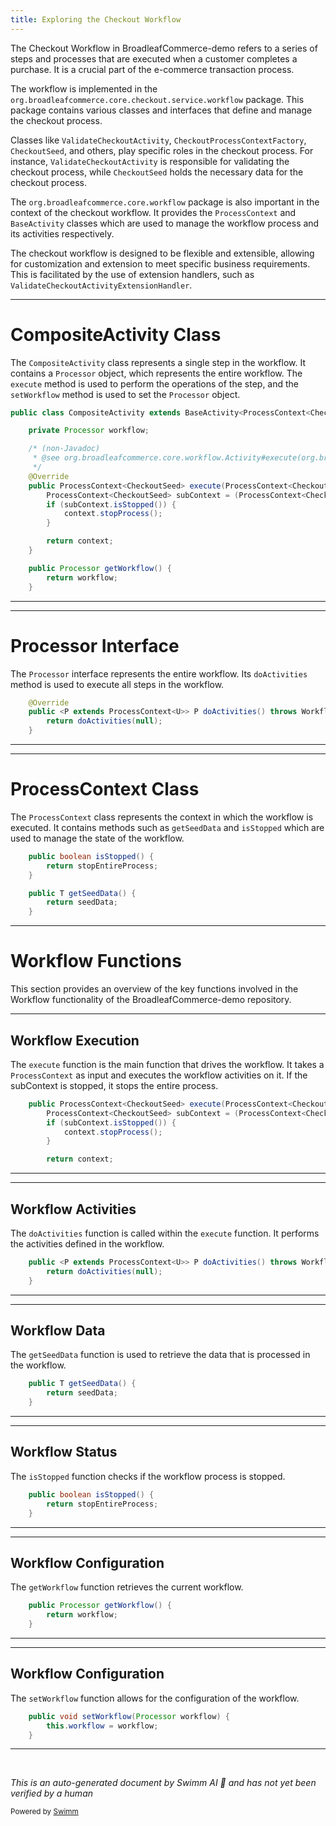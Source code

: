 ```yaml
---
title: Exploring the Checkout Workflow
---
```

The Checkout Workflow in BroadleafCommerce-demo refers to a series of steps and processes that are executed when a customer completes a purchase. It is a crucial part of the e-commerce transaction process.

The workflow is implemented in the `org.broadleafcommerce.core.checkout.service.workflow` package. This package contains various classes and interfaces that define and manage the checkout process.

Classes like `ValidateCheckoutActivity`, `CheckoutProcessContextFactory`, `CheckoutSeed`, and others, play specific roles in the checkout process. For instance, `ValidateCheckoutActivity` is responsible for validating the checkout process, while `CheckoutSeed` holds the necessary data for the checkout process.

The `org.broadleafcommerce.core.workflow` package is also important in the context of the checkout workflow. It provides the `ProcessContext` and `BaseActivity` classes which are used to manage the workflow process and its activities respectively.

The checkout workflow is designed to be flexible and extensible, allowing for customization and extension to meet specific business requirements. This is facilitated by the use of extension handlers, such as `ValidateCheckoutActivityExtensionHandler`.

<SwmSnippet path="/core/broadleaf-framework/src/main/java/org/broadleafcommerce/core/checkout/service/workflow/CompositeActivity.java" line="24">

---

# CompositeActivity Class

The `CompositeActivity` class represents a single step in the workflow. It contains a `Processor` object, which represents the entire workflow. The `execute` method is used to perform the operations of the step, and the `setWorkflow` method is used to set the `Processor` object.

```java
public class CompositeActivity extends BaseActivity<ProcessContext<CheckoutSeed>> {

    private Processor workflow;

    /* (non-Javadoc)
     * @see org.broadleafcommerce.core.workflow.Activity#execute(org.broadleafcommerce.core.workflow.ProcessContext)
     */
    @Override
    public ProcessContext<CheckoutSeed> execute(ProcessContext<CheckoutSeed> context) throws Exception {
        ProcessContext<CheckoutSeed> subContext = (ProcessContext<CheckoutSeed>) workflow.doActivities(context.getSeedData());
        if (subContext.isStopped()) {
            context.stopProcess();
        }

        return context;
    }

    public Processor getWorkflow() {
        return workflow;
    }

```

---

</SwmSnippet>

<SwmSnippet path="/core/broadleaf-framework/src/main/java/org/broadleafcommerce/core/workflow/SequenceProcessor.java" line="40">

---

# Processor Interface

The `Processor` interface represents the entire workflow. Its `doActivities` method is used to execute all steps in the workflow.

```java
    @Override
    public <P extends ProcessContext<U>> P doActivities() throws WorkflowException {
        return doActivities(null);
    }
```

---

</SwmSnippet>

<SwmSnippet path="/core/broadleaf-framework/src/main/java/org/broadleafcommerce/core/workflow/DefaultProcessContextImpl.java" line="45">

---

# ProcessContext Class

The `ProcessContext` class represents the context in which the workflow is executed. It contains methods such as `getSeedData` and `isStopped` which are used to manage the state of the workflow.

```java
    public boolean isStopped() {
        return stopEntireProcess;
    }

    public T getSeedData() {
        return seedData;
    }
```

---

</SwmSnippet>

# Workflow Functions

This section provides an overview of the key functions involved in the Workflow functionality of the BroadleafCommerce-demo repository.

<SwmSnippet path="/core/broadleaf-framework/src/main/java/org/broadleafcommerce/core/checkout/service/workflow/CompositeActivity.java" line="32">

---

## Workflow Execution

The `execute` function is the main function that drives the workflow. It takes a `ProcessContext` as input and executes the workflow activities on it. If the subContext is stopped, it stops the entire process.

```java
    public ProcessContext<CheckoutSeed> execute(ProcessContext<CheckoutSeed> context) throws Exception {
        ProcessContext<CheckoutSeed> subContext = (ProcessContext<CheckoutSeed>) workflow.doActivities(context.getSeedData());
        if (subContext.isStopped()) {
            context.stopProcess();
        }

        return context;
```

---

</SwmSnippet>

<SwmSnippet path="/core/broadleaf-framework/src/main/java/org/broadleafcommerce/core/workflow/SequenceProcessor.java" line="41">

---

## Workflow Activities

The `doActivities` function is called within the `execute` function. It performs the activities defined in the workflow.

```java
    public <P extends ProcessContext<U>> P doActivities() throws WorkflowException {
        return doActivities(null);
    }
```

---

</SwmSnippet>

<SwmSnippet path="/core/broadleaf-framework/src/main/java/org/broadleafcommerce/core/workflow/DefaultProcessContextImpl.java" line="49">

---

## Workflow Data

The `getSeedData` function is used to retrieve the data that is processed in the workflow.

```java
    public T getSeedData() {
        return seedData;
    }
```

---

</SwmSnippet>

<SwmSnippet path="/core/broadleaf-framework/src/main/java/org/broadleafcommerce/core/workflow/DefaultProcessContextImpl.java" line="45">

---

## Workflow Status

The `isStopped` function checks if the workflow process is stopped.

```java
    public boolean isStopped() {
        return stopEntireProcess;
    }
```

---

</SwmSnippet>

<SwmSnippet path="/core/broadleaf-framework/src/main/java/org/broadleafcommerce/core/checkout/service/workflow/CompositeActivity.java" line="41">

---

## Workflow Configuration

The `getWorkflow` function retrieves the current workflow.

```java
    public Processor getWorkflow() {
        return workflow;
    }
```

---

</SwmSnippet>

<SwmSnippet path="/core/broadleaf-framework/src/main/java/org/broadleafcommerce/core/checkout/service/workflow/CompositeActivity.java" line="45">

---

## Workflow Configuration

The `setWorkflow` function allows for the configuration of the workflow.

```java
    public void setWorkflow(Processor workflow) {
        this.workflow = workflow;
    }
```

---

</SwmSnippet>

&nbsp;

*This is an auto-generated document by Swimm AI 🌊 and has not yet been verified by a human*

<SwmMeta version="3.0.0" repo-id="Z2l0aHViJTNBJTNBQnJvYWRsZWFmQ29tbWVyY2UtZGVtbyUzQSUzQWdpbGFkbmF2b3Q=" repo-name="BroadleafCommerce-demo" doc-type="overview"><sup>Powered by [Swimm](/)</sup></SwmMeta>
